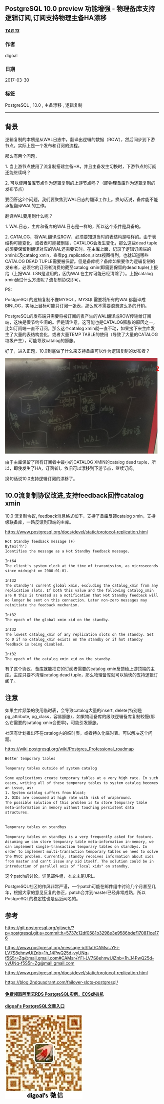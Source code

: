 ## PostgreSQL 10.0 preview 功能增强 - 物理备库支持逻辑订阅,订阅支持物理主备HA漂移  
##### [TAG 13](../class/13.md)
                                                                          
### 作者                                                                                                                       
digoal                                                                     
                                                                            
### 日期                                                                       
2017-03-30                                                                     
                                                                        
### 标签                                                                     
PostgreSQL , 10.0 , 主备漂移 , 逻辑复制    
                                                                          
----                                                                    
                                                                             
## 背景     
逻辑复制的本质是从WAL日志中，翻译出逻辑的数据（ROW），然后同步到下游节点。实际上是一个发布和订阅的流程。  
  
那么有两个问题，  
  
1\. 当上游节点使用了流复制搭建主备HA，并且主备发生切换时，下游节点的订阅还能继续吗？  
  
2\. 可以使用备库节点作为逻辑复制的上游节点吗？（即物理备库作为逻辑复制的发布节点）  
  
要回答这2个问题，我们要聚焦到WAL日志的翻译工作上。换句话说，备库能不能承担翻译WAL的工作。  
  
翻译WAL要用到什么呢？  
  
1\. WAL日志，主库和备库的WAL日志是一样的，所以这个条件是具备的。  
  
2\. CATALOG，将WAL翻译成ROW，必须要知道当时的表结构是啥样的。由于表结构可能变化，或者表可能被删除，CATALOG会发生变化，那么这些dead tuple必须要保留到翻译对应的WAL还需要它时。在主库上面，记录了逻辑订阅端的xmin以及catalog xmin，查看pg_replication_slots视图得到，也就知道哪些CATALOG DEAD TUPLE需要被保留。但是备库呢？备库如果要作为逻辑复制的发布者，必须它的订阅者消费的截至catalog xmin(即需要保留的dead tuple)上报给（上报WAL LSN是没用的，因为WAL在主库可能已经清除了）。上报catalog xmin通过什么方法呢？流复制协议即可。  
  
PS:  
  
PostgreSQL的逻辑复制不像MYSQL，MYSQL需要将所有的WAL都翻译成BINLOG，实际上目标可能只订阅一张表，那么就不需要浪费这么多的开销。  
  
PostgreSQL的发布端只需要将被订阅的表产生的WAL翻译成ROW传输给订阅端，这块是很节约空间的。但是请注意，这可能也是CATALOG膨胀的原因之一，比如订阅端一直不订阅，那么这个catalog xmin就一直不动，如果接下来主库发生了大量的表结构变化，或者大量TEMP TABLE的使用（导致了大量的CATALOG垃圾产生），可能导致catalog的膨胀。  
  
好了，进入正题，10.0到底做了什么来支持备库可以作为逻辑复制的发布者？  
  
![pic](20170330_01_pic_001.jpg)  
  
由于主库保留了所有订阅者中最小的CATALOG XMIN的catalog dead tuple，所以，即使发生了HA，订阅者1，依旧可以漂移到下游节点，继续订阅。  
  
换句话说10.0支持逻辑订阅的漂移了。  
  
## 10.0流复制协议改进,支持feedback回传catalog xmin  
10.0 流复制协议, feedback消息格式如下，支持了备库反馈catalog xmin，支持级联备库，一路反馈到顶端的主库。  
  
https://www.postgresql.org/docs/devel/static/protocol-replication.html  
  
```  
Hot Standby feedback message (F)  
Byte1('h')  
Identifies the message as a Hot Standby feedback message.  
  
Int64  
The client's system clock at the time of transmission, as microseconds since midnight on 2000-01-01.  
  
Int32  
The standby's current global xmin, excluding the catalog_xmin from any replication slots. If both this value and the following catalog_xmin are 0 this is treated as a notification that Hot Standby feedback will no longer be sent on this connection. Later non-zero messages may reinitiate the feedback mechanism.  
  
Int32  
The epoch of the global xmin xid on the standby.  
  
Int32  
The lowest catalog_xmin of any replication slots on the standby. Set to 0 if no catalog_xmin exists on the standby or if hot standby feedback is being disabled.  
  
Int32  
The epoch of the catalog_xmin xid on the standby.  
```  
  
有了这个协议，备库就能把它的订阅者需要的catalog xmin反馈给上游顶端的主库。主库只要不清理catalog dead tuple，那么物理备库就可以愉快的支持逻辑订阅了。  
    
## 注意  
如果主库频繁的使用临时表，会导致catalog大量的insert, delete(特别是pg_attribute, pg_class，容易膨胀)，如果物理备库的级联逻辑备库复制较慢(那么它需要的catalog xmin会更早)，可能引发膨胀。  
  
社区有计划推出不在catalog内的临时表，或者持久化临时表。可以解决这个问题。  
  
https://wiki.postgresql.org/wiki/Postgres_Professional_roadmap  
  
```  
Better temporary tables  
  
Temporary tables outside of system catalog  
  
Some applications create temporary tables at a very high rate. In such cases, writing all of these temporary tables to system catalog becomes an issue, as:  
1. System catalog suffers from bloat;  
2. OIDs are consumed at high rate with risk of wraparound.  
The possible solution of this problem is to store temporary table meta-information in memory without touching persistent data structures.  
  
  
Temporary tables on standbys  
  
Temporary tables on standbys is a very frequently asked for feature. Assuming we can store temporary table meta-information in-memory, we can implement single-transaction temporary tables on standbys. In order to implement multi-transaction temporary tables we need to solve the MVCC problem. Currently, standby receives information about xids from master and can't issue any xid itself. The solution could be in introduction of parallel axis of "local xids" on standby.  
```  
  
  
这个patch的讨论，详见邮件组，本文末尾URL。              
              
PostgreSQL社区的作风非常严谨，一个patch可能在邮件组中讨论几个月甚至几年，根据大家的意见反复的修正，patch合并到master已经非常成熟，所以PostgreSQL的稳定性也是远近闻名的。               
            
## 参考            
https://git.postgresql.org/gitweb/?p=postgresql.git;a=commit;h=5737c12df0581b3298e3e9586bdef170811ce176  
  
https://www.postgresql.org/message-id/flat/CAMsr+YFi-LV7S8ehnwUiZnb=1h_14PwQ25d-vyUNq-f5S5r=Zg@mail.gmail.com#CAMsr+YFi-LV7S8ehnwUiZnb=1h_14PwQ25d-vyUNq-f5S5r=Zg@mail.gmail.com  
  
https://www.postgresql.org/docs/devel/static/protocol-replication.html  
  
https://blog.2ndquadrant.com/failover-slots-postgresql/  
  

  
  
  
  
  
  
  
  
  
  
  
  
  
#### [免费领取阿里云RDS PostgreSQL实例、ECS虚拟机](https://free.aliyun.com/ "57258f76c37864c6e6d23383d05714ea")
  
  
#### [digoal's PostgreSQL文章入口](https://github.com/digoal/blog/blob/master/README.md "22709685feb7cab07d30f30387f0a9ae")
  
  
![digoal's weixin](../pic/digoal_weixin.jpg "f7ad92eeba24523fd47a6e1a0e691b59")
  
  
  
  
  
  
  
